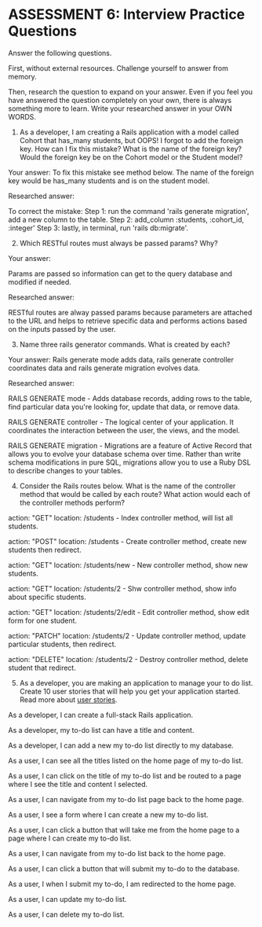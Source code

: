 # ASSESSMENT 6: Interview Practice Questions
Answer the following questions.

First, without external resources. Challenge yourself to answer from memory.

Then, research the question to expand on your answer. Even if you feel you have answered the question completely on your own, there is always something more to learn. Write your researched answer in your OWN WORDS.

1. As a developer, I am creating a Rails application with a model called Cohort that has_many students, but OOPS! I forgot to add the foreign key. How can I fix this mistake? What is the name of the foreign key? Would the foreign key be on the Cohort model or the Student model?

  Your answer: To fix this mistake see method below. The name of the foreign key would be has_many students and is on the student model.

  Researched answer:

  To correct the mistake: Step 1: run the command 'rails generate migration', add a new column to the table. Step 2: add_column :students, :cohort_id, :integer' Step 3: lastly, in terminal, run 'rails db:migrate'.


2. Which RESTful routes must always be passed params? Why?

  Your answer:

  Params are passed so information can get to the query database and modified if needed.

  Researched answer:

  RESTful routes are alway passed params because parameters are attached to the URL and helps to retrieve specific data and performs actions based on the inputs passed by the user.


3. Name three rails generator commands. What is created by each?

  Your answer: Rails generate mode adds data, rails generate controller coordinates data and rails generate migration evolves data.

  Researched answer:

  RAILS GENERATE mode - Adds database records, adding rows to the table, find particular data you're looking for, update that data, or remove data.

  RAILS GENERATE controller - The logical center of your application. It coordinates the interaction between the user, the views, and the model.

  RAILS GENERATE migration - Migrations are a feature of Active Record that allows you to evolve your database schema over time. Rather than write schema modifications in pure SQL, migrations allow you to use a Ruby DSL to describe changes to your tables. 


4. Consider the Rails routes below. What is the name of the controller method that would be called by each route? What action would each of the controller methods perform?

action: "GET" location: /students - Index controller method, will list all students.         

action: "POST" location: /students - Create controller method, create new students then redirect.      

action: "GET" location: /students/new - New controller method, show new students.

action: "GET" location: /students/2 - Shw controller method, show info about specific students. 

action: "GET" location: /students/2/edit - Edit controller method, show edit form for one student.   

action: "PATCH" location: /students/2 -  Update controller method, update particular students, then redirect.     

action: "DELETE" location: /students/2 - Destroy controller method, delete student that redirect.     

5. As a developer, you are making an application to manage your to do list. Create 10 user stories that will help you get your application started. Read more about [user stories](https://www.atlassian.com/agile/project-management/user-stories).

As a developer, I can create a full-stack Rails application.

As a developer, my to-do list can have a title and content.

As a developer, I can add a new my to-do list directly to my database.

As a user, I can see all the titles listed on the home page of my to-do list.

As a user, I can click on the title of my to-do list and be routed to a page where I see the title and content I selected.

As a user, I can navigate from my to-do list page back to the home page.

As a user, I see a form where I can create a new my to-do list.

As a user, I can click a button that will take me from the home page to a page 
where I can create my to-do list.

As a user, I can navigate from my to-do list back to the home page.

As a user, I can click a button that will submit my to-do to the database.

As a user, I when I submit my to-do, I am redirected to the home page.

As a user, I can update my to-do list.

As a user, I can delete my to-do list.
